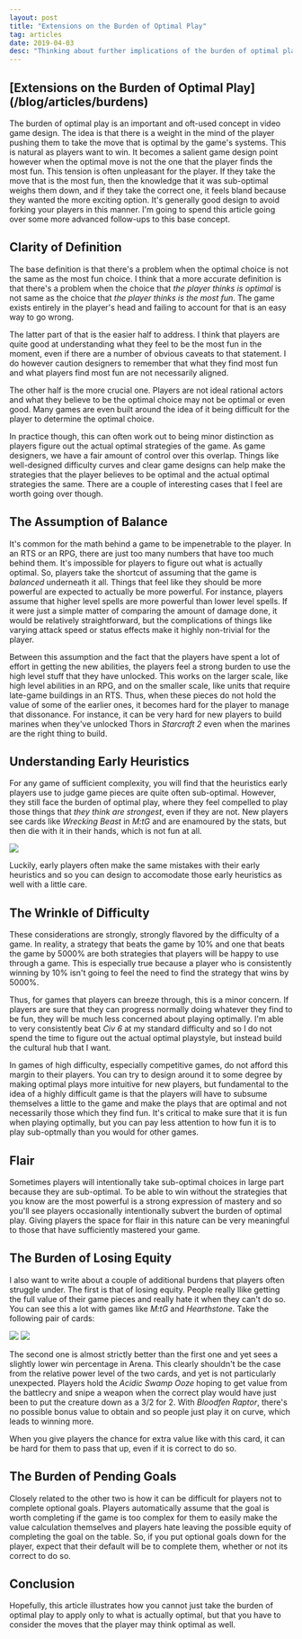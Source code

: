 ```yaml
---
layout: post
title: "Extensions on the Burden of Optimal Play"
tag: articles
date: 2019-04-03
desc: "Thinking about further implications of the burden of optimal play"
---
```

<h2>[Extensions on the Burden of Optimal Play](/blog/articles/burdens)</h2>

The burden of optimal play is an important and oft-used concept in video game design. The idea is that there is a weight in the mind of the player pushing them to take the move that is optimal by the game's systems. This is natural as players want to win. It becomes a salient game design point however when the optimal move is not the one that the player finds the most fun. This tension is often unpleasant for the player. If they take the move that is the most fun, then the knowledge that it was sub-optimal weighs them down, and if they take the correct one, it feels bland because they wanted the more exciting option. It's generally good design to avoid forking your players in this manner. I'm going to spend this article going over some more advanced follow-ups to this base concept.

## Clarity of Definition

The base definition is that there's a problem when the optimal choice is not the same as the most fun choice. I think that a more accurate definition is that there's a problem when the choice that *the player thinks is optimal* is not same as the choice that *the player thinks is the most fun*. The game exists entirely in the player's head and failing to account for that is an easy way to go wrong.


The latter part of that is the easier half to address. I think that players are quite good at understanding what they feel to be the most fun in the moment, even if there are a number of obvious caveats to that statement. I do however caution designers to remember that what they find most fun and what players find most fun are not necessarily aligned.


The other half is the more crucial one. Players are not ideal rational actors and what they believe to be the optimal choice may not be optimal or even good. Many games are even built around the idea of it being difficult for the player to determine the optimal choice.


In practice though, this can often work out to being minor distinction as players figure out the actual optimal strategies of the game. As game designers, we have a fair amount of control over this overlap. Things like well-designed difficulty curves and clear game designs can help make the strategies that the player believes to be optimal and the actual optimal strategies the same. There are a couple of interesting cases that I feel are worth going over though.

## The Assumption of Balance

It's common for the math behind a game to be impenetrable to the player. In an RTS or an RPG, there are just too many numbers that have too much behind them. It's impossible for players to figure out what is actually optimal. So, players take the shortcut of assuming that the game is *balanced* underneath it all. Things that feel like they should be more powerful are expected to actually be more powerful. For instance, players assume that higher level spells are more powerful than lower level spells. If it were just a simple matter of comparing the amount of damage done, it would be relatively straightforward, but the complications of things like varying attack speed or status effects make it highly non-trivial for the player.


Between this assumption and the fact that the players have spent a lot of effort in getting the new abilities, the players feel a strong burden to use the high level stuff that they have unlocked. This works on the larger scale, like high level abilities in an RPG, and on the smaller scale, like units that require late-game buildings in an RTS. Thus, when these pieces do not hold the value of some of the earlier ones, it becomes hard for the player to manage that dissonance. For instance, it can be very hard for new players to build marines when they've unlocked Thors in *Starcraft 2* even when the marines are the right thing to build.

## Understanding Early Heuristics

For any game of sufficient complexity, you will find that the heuristics early players use to judge game pieces are quite often sub-optimal. However, they still face the burden of optimal play, where they feel compelled to play those things that *they think are strongest*, even if they are not. New players see cards like *Wrecking Beast* in *M:tG* and are enamoured by the stats, but then die with it in their hands, which is not fun at all.

<img src="/blogImages/wreckingBeast.png" />

Luckily, early players often make the same mistakes with their early heuristics and so you can design to accomodate those early heuristics as well with a little care.

## The Wrinkle of Difficulty

These considerations are strongly, strongly flavored by the difficulty of a game. In reality, a strategy that beats the game by 10% and one that beats the game by 5000% are both strategies that players will be happy to use through a game. This is especially true because a player who is consistently winning by 10% isn't going to feel the need to find the strategy that wins by 5000%.


Thus, for games that players can breeze through, this is a minor concern. If players are sure that they can progress normally doing whatever they find to be fun, they will be much less concerned about playing optimally. I'm able to very consistently beat *Civ 6* at my standard difficulty and so I do not spend the time to figure out the actual optimal playstyle, but instead build the cultural hub that I want.


In games of high difficulty, especially competitive games, do not afford this margin to their players. You can try to design around it to some degree by making optimal plays more intuitive for new players, but fundamental to the idea of a highly difficult game is that the players will have to subsume themselves a little to the game and make the plays that are optimal and not necessarily those which they find fun. It's critical to make sure that it is fun when playing optimally, but you can pay less attention to how fun it is to play sub-optmally than you would for other games.

## Flair

Sometimes players will intentionally take sub-optimal choices in large part because they are sub-optimal. To be able to win without the strategies that you know are the most powerful is a strong expression of mastery and so you'll see players occasionally intentionally subvert the burden of optimal play. Giving players the space for flair in this nature can be very meaningful to those that have sufficiently mastered your game.

## The Burden of Losing Equity

I also want to write about a couple of additional burdens that players often struggle under. The first is that of losing equity. People really llike getting the full value of their game pieces and really hate it when they can't do so. You can see this a lot with games like *M:tG* and *Hearthstone*. Take the following pair of cards:

<img src="/blogImages/bloodfenRaptor.png" />
<img src="/blogImages/acidicSwampOoze.png" />

The second one is almost strictly better than the first one and yet sees a slightly lower win percentage in Arena. This clearly shouldn't be the case from the relative power level of the two cards, and yet is not particularly unexpected. Players hold the *Acidic Swamp Ooze* hoping to get value from the battlecry and snipe a weapon when the correct play would have just been to put the creature down as a 3/2 for 2. With *Bloodfen Raptor*, there's no possible bonus value to obtain and so people just play it on curve, which leads to winning more.


When you give players the chance for extra value like with this card, it can be hard for them to pass that up, even if it is correct to do so.

## The Burden of Pending Goals

Closely related to the other two is how it can be difficult for players not to complete optional goals. Players automatically assume that the goal is worth completing if the game is too complex for them to easily make the value calculation themselves and players hate leaving the possible equity of completing the goal on the table. So, if you put optional goals down for the player, expect that their default will be to complete them, whether or not its correct to do so.

## Conclusion

Hopefully, this article illustrates how you cannot just take the burden of optimal play to apply only to what is actually optimal, but that you have to consider the moves that the player may think optimal as well.


